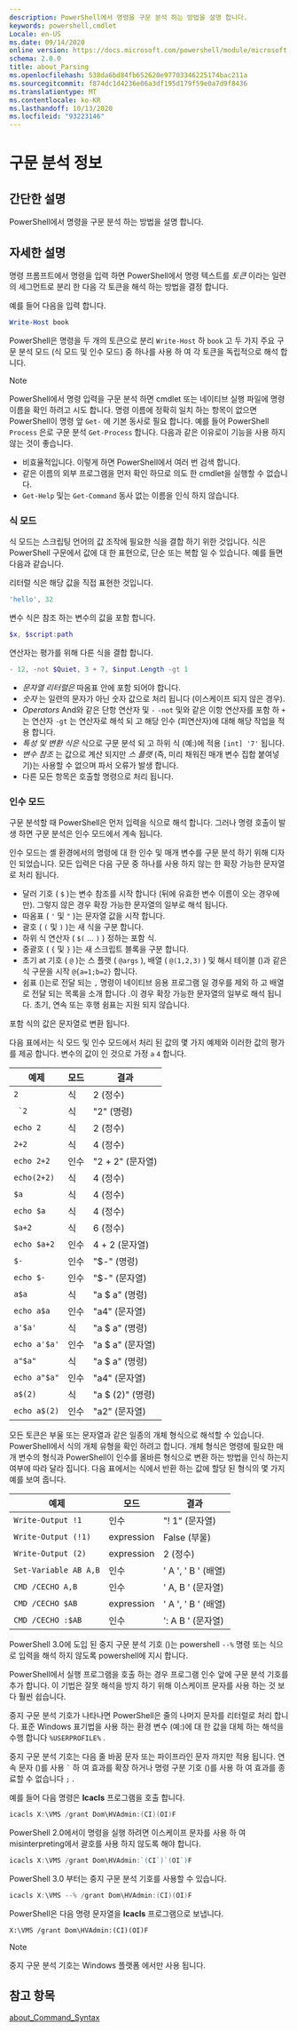 ```yaml
---
description: PowerShell에서 명령을 구문 분석 하는 방법을 설명 합니다.
keywords: powershell,cmdlet
Locale: en-US
ms.date: 09/14/2020
online version: https://docs.microsoft.com/powershell/module/microsoft.powershell.core/about/about_parsing?view=powershell-7&WT.mc_id=ps-gethelp
schema: 2.0.0
title: about_Parsing
ms.openlocfilehash: 538da6bd84fb652620e97703346225174bac211a
ms.sourcegitcommit: f874dc1d4236e06a3df195d179f59e0a7d9f8436
ms.translationtype: MT
ms.contentlocale: ko-KR
ms.lasthandoff: 10/13/2020
ms.locfileid: "93223146"
---
```

# <a name="about-parsing"></a>구문 분석 정보

## <a name="short-description"></a>간단한 설명

PowerShell에서 명령을 구문 분석 하는 방법을 설명 합니다.

## <a name="long-description"></a>자세한 설명

명령 프롬프트에서 명령을 입력 하면 PowerShell에서 명령 텍스트를 _토큰_ 이라는 일련의 세그먼트로 분리 한 다음 각 토큰을 해석 하는 방법을 결정 합니다.

예를 들어 다음을 입력 합니다.

```powershell
Write-Host book
```

PowerShell은 명령을 두 개의 토큰으로 분리 `Write-Host` 하 `book` 고 두 가지 주요 구문 분석 모드 (식 모드 및 인수 모드) 중 하나를 사용 하 여 각 토큰을 독립적으로 해석 합니다.

> [!NOTE]
> PowerShell에서 명령 입력을 구문 분석 하면 cmdlet 또는 네이티브 실행 파일에 명령 이름을 확인 하려고 시도 합니다. 명령 이름에 정확히 일치 하는 항목이 없으면 PowerShell이 명령 앞 `Get-` 에 기본 동사로 필요 합니다. 예를 들어 PowerShell `Process` 은로 구문 분석 `Get-Process` 합니다. 다음과 같은 이유로이 기능을 사용 하지 않는 것이 좋습니다.
>
> - 비효율적입니다. 이렇게 하면 PowerShell에서 여러 번 검색 합니다.
> - 같은 이름의 외부 프로그램을 먼저 확인 하므로 의도 한 cmdlet을 실행할 수 없습니다.
> - `Get-Help` 및는 `Get-Command` 동사 없는 이름을 인식 하지 않습니다.

### <a name="expression-mode"></a>식 모드

식 모드는 스크립팅 언어의 값 조작에 필요한 식을 결합 하기 위한 것입니다. 식은 PowerShell 구문에서 값에 대 한 표현으로, 단순 또는 복합 일 수 있습니다. 예를 들면 다음과 같습니다.

리터럴 식은 해당 값을 직접 표현한 것입니다. 

```powershell
'hello', 32
```

변수 식은 참조 하는 변수의 값을 포함 합니다. 

```powershell
$x, $script:path
```
연산자는 평가를 위해 다른 식을 결합 합니다. 

```powershell
- 12, -not $Quiet, 3 + 7, $input.Length -gt 1
```

- _문자열 리터럴은_ 따옴표 안에 포함 되어야 합니다.
- _숫자_ 는 일련의 문자가 아닌 숫자 값으로 처리 됩니다 (이스케이프 되지 않은 경우).
- _Operators_ And와 같은 단항 연산자 및 `-` `-not` 및와 같은 이항 연산자를 포함 하 `+` 는 연산자 `-gt` 는 연산자로 해석 되 고 해당 인수 (피연산자)에 대해 해당 작업을 적용 합니다.
- _특성 및 변환 식은_ 식으로 구문 분석 되 고 하위 식 (예:)에 적용 `[int] '7'` 됩니다.
- _변수 참조_ 는 값으로 계산 되지만 _스 플랫_ (즉, 미리 채워진 매개 변수 집합 붙여넣기)는 사용할 수 없으며 파서 오류가 발생 합니다.
- 다른 모든 항목은 호출할 명령으로 처리 됩니다.

### <a name="argument-mode"></a>인수 모드

구문 분석할 때 PowerShell은 먼저 입력을 식으로 해석 합니다. 그러나 명령 호출이 발생 하면 구문 분석은 인수 모드에서 계속 됩니다.

인수 모드는 셸 환경에서의 명령에 대 한 인수 및 매개 변수를 구문 분석 하기 위해 디자인 되었습니다.  모든 입력은 다음 구문 중 하나를 사용 하지 않는 한 확장 가능한 문자열로 처리 됩니다.

- 달러 기호 ( `$` )는 변수 참조를 시작 합니다 (뒤에 유효한 변수 이름이 오는 경우에만). 그렇지 않은 경우 확장 가능한 문자열의 일부로 해석 됩니다.
- 따옴표 ( `'` 및 `"` )는 문자열 값을 시작 합니다.
- 괄호 ( `(` 및 `)` )는 새 식을 구분 합니다.
- 하위 식 연산자 ( `$(` ... `)` ) 정하는 포함 식.
- 중괄호 ( `{` 및 `}` )는 새 스크립트 블록을 구분 합니다.
- 초기 at 기호 ( `@` )는 스 플랫 ( `@args` ), 배열 ( `@(1,2,3)` ) 및 해시 테이블 ()과 같은 식 구문을 시작 `@{a=1;b=2}` 합니다.
- 쉼표 ()는로 전달 되는 `,` 명령이 네이티브 응용 프로그램 일 경우를 제외 하 고 배열로 전달 되는 목록을 소개 합니다 .이 경우 확장 가능한 문자열의 일부로 해석 됩니다. 초기, 연속 또는 후행 쉼표는 지원 되지 않습니다.

포함 식의 값은 문자열로 변환 됩니다.

다음 표에서는 식 모드 및 인수 모드에서 처리 된 값의 몇 가지 예제와 이러한 값의 평가를 제공 합니다. 변수의 값이 인 것으로 가정 `a` `4` 합니다.

|       예제        |    모드    |      결과       |
| -------------------- | ---------- | ----------------- |
| `2`                  | 식 | 2 (정수)       |
| `` `2``              | 식 | "2" (명령)     |
| `echo 2`             | 식 | 2 (정수)       |
| `2+2`                | 식 | 4 (정수)       |
| `echo 2+2`           | 인수   | "2 + 2" (문자열)    |
| `echo(2+2)`          | 식 | 4 (정수)       |
| `$a`                 | 식 | 4 (정수)       |
| `echo $a`            | 식 | 4 (정수)       |
| `$a+2`               | 식 | 6 (정수)       |
| `echo $a+2`          | 인수   | 4 + 2 (문자열)      |
| `$-`                 | 인수   | "$-" (명령)    |
| `echo $-`            | 인수   | "$-" (문자열)     |
| `a$a`                | 식 | "a $ a" (명령)   |
| `echo a$a`           | 인수   | "a4" (문자열)     |
| `a'$a'`              | 식 | "a $ a" (명령)   |
| `echo a'$a'`         | 인수   | "a $ a" (문자열)    |
| `a"$a"`              | 식 | "a $ a" (명령)   |
| `echo a"$a"`         | 인수   | "a4" (문자열)     |
| `a$(2)`              | 식 | "a $ (2)" (명령) |
| `echo a$(2)`         | 인수   | "a2" (문자열)     |

모든 토큰은 부울 또는 문자열과 같은 일종의 개체 형식으로 해석할 수 있습니다. PowerShell에서 식의 개체 유형을 확인 하려고 합니다.
개체 형식은 명령에 필요한 매개 변수의 형식과 PowerShell이 인수를 올바른 형식으로 변환 하는 방법을 인식 하는지 여부에 따라 달라 집니다. 다음 표에서는 식에서 반환 하는 값에 할당 된 형식의 몇 가지 예를 보여 줍니다.

|       예제          |    모드    |     결과      |
| ---------------------- | ---------- | --------------- |
| `Write-Output !1`      | 인수   | "! 1" (문자열)   |
| `Write-Output (!1)`    | expression | False (부울) |
| `Write-Output (2)`     | expression | 2 (정수)     |
| `Set-Variable AB A,B`  | 인수   | ' A ', ' B ' (배열) |
| `CMD /CECHO A,B`       | 인수   | ' A, B ' (문자열)  |
| `CMD /CECHO $AB`       | expression | ' A ', ' B ' (배열) |
| `CMD /CECHO :$AB`      | 인수   | ': A B ' (문자열) |

PowerShell 3.0에 도입 된 중지 구문 분석 기호 ()는 powershell `--%` 명령 또는 식으로 입력을 해석 하지 않도록 powershell에 지시 합니다.

PowerShell에서 실행 프로그램을 호출 하는 경우 프로그램 인수 앞에 구문 분석 기호를 추가 합니다. 이 기법은 잘못 해석을 방지 하기 위해 이스케이프 문자를 사용 하는 것 보다 훨씬 쉽습니다.

중지 구문 분석 기호가 나타나면 PowerShell은 줄의 나머지 문자를 리터럴로 처리 합니다. 표준 Windows 표기법을 사용 하는 환경 변수 (예:)에 대 한 값을 대체 하는 해석을 수행 합니다 `%USERPROFILE%` .

중지 구문 분석 기호는 다음 줄 바꿈 문자 또는 파이프라인 문자 까지만 적용 됩니다. 연속 문자 ()를 사용 `` ` `` 하 여 효과를 확장 하거나 명령 구분 기호 ()를 사용 하 여 효과를 종료할 수 없습니다 `;` .

예를 들어 다음 명령은 **Icacls** 프로그램을 호출 합니다.

```powershell
icacls X:\VMS /grant Dom\HVAdmin:(CI)(OI)F
```

PowerShell 2.0에서이 명령을 실행 하려면 이스케이프 문자를 사용 하 여 misinterpreting에서 괄호를 사용 하지 않도록 해야 합니다.

```powershell
icacls X:\VMS /grant Dom\HVAdmin:`(CI`)`(OI`)F
```

PowerShell 3.0 부터는 중지 구문 분석 기호를 사용할 수 있습니다.

```powershell
icacls X:\VMS --% /grant Dom\HVAdmin:(CI)(OI)F
```

PowerShell은 다음 명령 문자열을 **Icacls** 프로그램으로 보냅니다.

`X:\VMS /grant Dom\HVAdmin:(CI)(OI)F`

> [!NOTE]
> 중지 구문 분석 기호는 Windows 플랫폼 에서만 사용 됩니다.

## <a name="see-also"></a>참고 항목

[about_Command_Syntax](about_Command_Syntax.md)
